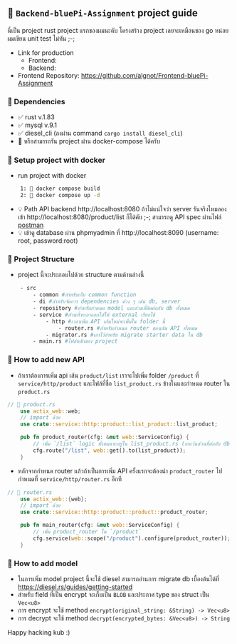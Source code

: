 ## 📙 `Backend-bluePi-Assignment` project guide

นี่เป็น project rust project แรกของผมนะคับ โครงสร้าง project เลยจะเหมือนของ go หน่อย ผมเขียน unit test ไม่ทัน ;-; 

- Link for production
    - Frontend:
    - Backend:
- Frontend Repository: https://github.com/algnot/Frontend-bluePi-Assignment
  
### 📍 Dependencies
- ✅ rust v.1.83
- ✅ mysql v.9.1
- ✅ diesel_cli (ลงผ่าน command `cargo install diesel_cli`)
- 📄 หรือสามารถรัน project ผ่าน docker-compose ได้ครับ 

### 📁 Setup project with docker
- run project with docker
```bash
    1: 📄 docker compose build
    2: 📄 docker compose up -d
```
- 💡 Path API backend http://localhost:8080 ถ้าไม่แน่ใจว่า server รันจริงไหมลองเข้า http://localhost:8080/product/list ก็ได้คับ ;-; สามารถดู API spec ผ่านไฟล์ [postman](/postman_collection.json)
- 💡 เข้าดู database ผ่าน phpmyadmin ที่ http://localhost:8090 (username: root, password:root)

### 📁 Project Structure
- project นี้จะประกอบไปด้วย structure ตามด้านล่างนี้
```bash
    - src
        - common #สำหรับเก็บ common function  
        - di #สำหรับจัดการ dependencies ต่าง ๆ เช่น db, server
        - repository #สำหรับกำหนด model และส่วนที่ติดต่อกับ db ทั้งหมด
        - service #ส่วนที่จะเอาออกไปให้ external เรียกใช้
            - http #เวลาเพิ่ม API เส้นใหม่จะเพิ่มใน folder นี้
                - router.rs #สำหรับกำหนด router ของเส้น API ทั้งหมด
            - migrator.rs #เอาไว้สำหรับ migrate starter data ใน db 
        - main.rs #ไฟล์หลักของ project
```

### 📁 How to add new API
- ถ้าเราต้องการเพิ่ม api เส้น `product/list` เราจะไปเพิ่ม folder `/product` ที่ `service/http/product` และไฟล์ที่ชื่อ `list_product.rs` ข้างในและกำหนด router ใน `product.rs`

```rust
// 📄 product.rs
    use actix_web::web;
    // import ด้วย
    use crate::service::http::product::list_product::list_product;

    pub fn product_router(cfg: &mut web::ServiceConfig) {
        // เพิ่ม `/list` logic ทั้งหมดจะอยู่ใน list_product.rs (ยกเว้นส่วนที่ต่อกับ db จะทำผ่าน repository)
        cfg.route("/list", web::get().to(list_product));
    }
```
- หลักจากกำหนด router แล้วถ้าเป็นการเพิ่ม API ครั้งแรกจะต้องนำ `product_router` ไปกำหนดที่ `service/http/router.rs` อีกที
```rust
// 📄 router.rs
    use actix_web::{web};
    // import ด้วย
    use crate::service::http::product::product::product_router;

    pub fn main_router(cfg: &mut web::ServiceConfig) {
        // เพิ่ม product_router ใน `/product`
        cfg.service(web::scope("/product").configure(product_router));
    }
```

### 📁 How to add model
- ในการเพิ่ม model project นี้จะใช้ diesel สามารถอ่านการ migrate db เบื้องต้นได้ที่ https://diesel.rs/guides/getting-started
- สำหรับ field ที่เป็น encrypt จะเก็บเป็น `BLOB` และประกาศ type ของ struct เป็น `Vec<u8>`
- การ encrypt จะใช้ method `encrypt(original_string: &String) -> Vec<u8>`
- การ decrypt จะใช้ method `decrypt(encrypted_bytes: &Vec<u8>) -> String` 

Happy hacking kub :)
